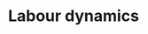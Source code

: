 ---
title: 'Labour dynamics'
description: 'Studies of fine grained mobility patterns of workers.'
cover: '/images/research_labour.webp'
research:
- labour-complexity
- labour-lfns
- labour-matching
- labour-unemployment
- labour-eps


---